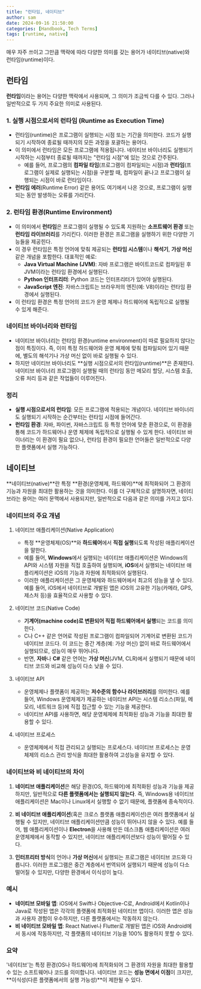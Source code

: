 ```yaml
---
title: "런타임, 네이티브"
author: sam
date: 2024-09-16 21:50:00
categories: [Handbook, Tech Terms]
tags: [runtime, native]
---
```


매우 자주 쓰이고 그만큼 맥락에 따라 다양한 의미를 갖는 용어가 네이티브(native)와 런타임(runtime)이다.

## 런타임

**런타임**이라는 용어는 다양한 맥락에서 사용되며, 그 의미가 조금씩 다를 수 있다. 그러나 일반적으로 두 가지 주요한 의미로 사용된다.

### 1. 실행 시점으로서의 런타임 (Runtime as Execution Time)
   - 런타임(runtime)은 프로그램이 실행되는 시점 또는 기간을 의미한다. 코드가 실행되기 시작하여 종료될 때까지의 모든 과정을 포괄하는 용어다.
   - 이 의미에서 런타임은 모든 프로그램에 적용됩니다. 네이티브 바이너리도 실행되기 시작하는 시점부터 종료될 때까지는 "런타임 시점"에 있는 것으로 간주된다.
     - 예를 들어, 프로그램의 **컴파일 타임**(프로그램이 컴파일되는 시점)과 **런타임**(프로그램이 실제로 실행되는 시점)을 구분할 때, 컴파일이 끝나고 프로그램이 실행되는 시점이 바로 런타임이다.
   - **런타임 에러**(Runtime Error) 같은 용어도 여기에서 나온 것으로, 프로그램이 실행되는 동안 발생하는 오류를 가리킨다.

### 2. 런타임 환경(Runtime Environment)
   - 이 의미에서 **런타임**은 프로그램이 실행될 수 있도록 지원하는 **소프트웨어 환경** 또는 **런타임 라이브러리**를 가리킨다. 이러한 환경은 프로그램을 실행하기 위한 다양한 기능들을 제공힌다.
   - 이 경우 런타임은 특정 언어에 맞춰 제공되는 **런타임 시스템**이나 **해석기**, **가상 머신** 같은 개념을 포함한다. 대표적인 예로:
     - **Java Virtual Machine (JVM)**: 자바 프로그램은 바이트코드로 컴파일된 후 JVM이라는 런타임 환경에서 실행된다.
     - **Python 인터프리터**: Python 코드는 인터프리터가 있어야 실행된다.
     - **JavaScript 엔진**: 자바스크립트는 브라우저의 엔진(예: V8)이라는 런타임 환경에서 실행된다.
   - 이 런타임 환경은 특정 언어의 코드가 운영 체제나 하드웨어에 독립적으로 실행될 수 있게 해준다.

### 네이티브 바이너리와 런타임
- 네이티브 바이너리는 런타임 환경(runtime environment)이 따로 필요하지 않다는 점이 특징이다. 즉, 이미 특정 하드웨어와 운영 체제에 맞춰 컴파일되어 있기 때문에, 별도의 해석기나 가상 머신 없이 바로 실행될 수 있다.
- 하지만 네이티브 바이너리도 **실행 시점으로서의 런타임(runtime)**은 존재한다. 네이티브 바이너리 프로그램이 실행될 때의 런타임 동안 메모리 할당, 시스템 호출, 오류 처리 등과 같은 작업들이 이루어진다.

### 정리
- **실행 시점으로서의 런타임**: 모든 프로그램에 적용되는 개념이다. 네이티브 바이너리도 실행되기 시작하는 순간부터는 런타임 시점에 들어간다.
- **런타임 환경**: 자바, 파이썬, 자바스크립트 등 특정 언어에 맞춘 환경으로, 이 환경을 통해 코드가 하드웨어나 운영 체제에 독립적으로 실행될 수 있게 한다. 네이티브 바이너리는 이 환경이 필요 없으나, 런타임 환경이 필요한 언어들은 일반적으로 다양한 플랫폼에서 실행 가능하다.


## 네이티브 

**네이티브(native)**란 특정 **환경(운영체제, 하드웨어)**에 최적화되어 그 환경의 기능과 자원을 최대한 활용하는 것을 의미한다. 이를 더 구체적으로 설명하자면, 네이티브라는 용어는 여러 문맥에서 사용되지만, 일반적으로 다음과 같은 의미를 가지고 있다.

### 네이티브의 주요 개념

1. 네이티브 애플리케이션(Native Application)
   - 특정 **운영체제(OS)**와 **하드웨어**에서 **직접 실행**되도록 작성된 애플리케이션을 말한다.
   - 예를 들어, **Windows**에서 실행되는 네이티브 애플리케이션은 Windows의 API와 시스템 자원을 직접 호출하여 실행되며, **iOS**에서 실행되는 네이티브 애플리케이션은 iOS의 기능과 자원에 최적화되어 실행된다.
   - 이러한 애플리케이션은 그 운영체제와 하드웨어에서 최고의 성능을 낼 수 있다. 예를 들어, iOS에서 네이티브로 개발된 앱은 iOS의 고유한 기능(카메라, GPS, 제스처 등)을 효율적으로 사용할 수 있다.

2. 네이티브 코드(Native Code)
   - **기계어(machine code)로 변환되어 직접 하드웨어에서 실행**되는 코드를 의미한다.
   - C나 C++ 같은 언어로 작성된 프로그램이 컴파일되어 기계어로 변환된 코드가 네이티브 코드다. 이 코드는 중간 계층(예: 가상 머신) 없이 바로 하드웨어에서 실행되므로, 성능이 매우 뛰어나다.
   - 반면, **자바**나 **C#** 같은 언어는 **가상 머신**(JVM, CLR)에서 실행되기 때문에 네이티브 코드와 비교해 성능이 다소 낮을 수 있다.

3. 네이티브 API
   - 운영체제나 플랫폼이 제공하는 **저수준의 함수나 라이브러리**를 의미한다. 예를 들어, Windows 운영체제가 제공하는 네이티브 API는 시스템 리소스(파일, 메모리, 네트워크 등)에 직접 접근할 수 있는 기능을 제공한다.
   - 네이티브 API를 사용하면, 해당 운영체제에 최적화된 성능과 기능을 최대한 활용할 수 있다.

4. 네이티브 프로세스
   - 운영체제에서 직접 관리되고 실행되는 프로세스다. 네이티브 프로세스는 운영체제의 리소스 관리 방식을 최대한 활용하여 고성능을 유지할 수 있다.

### 네이티브와 비 네이티브의 차이

1. **네이티브 애플리케이션**은 해당 환경(OS, 하드웨어)에 최적화된 성능과 기능을 제공하지만, 일반적으로 **다른 플랫폼에서는 실행되지 않는다**. 즉, Windows용 네이티브 애플리케이션은 Mac이나 Linux에서 실행할 수 없기 때문에, 플랫폼에 종속적이다.

2. **비 네이티브 애플리케이션**(혹은 크로스 플랫폼 애플리케이션)은 여러 플랫폼에서 실행될 수 있지만, 네이티브 애플리케이션만큼 성능이 뛰어나지 않을 수 있다. 예를 들어, 웹 애플리케이션이나 **Electron**을 사용해 만든 데스크톱 애플리케이션은 여러 운영체제에서 동작할 수 있지만, 네이티브 애플리케이션보다 성능이 떨어질 수 있다.

3. **인터프리터 방식**의 언어나 **가상 머신**에서 실행되는 프로그램은 네이티브 코드와 다릅니다. 이러한 프로그램은 중간 계층에서 번역되어 실행되기 때문에 성능이 다소 떨어질 수 있지만, 다양한 환경에서 이식성이 높다.

### 예시
- **네이티브 모바일 앱**: iOS에서 Swift나 Objective-C로, Android에서 Kotlin이나 Java로 작성된 앱은 각각의 플랫폼에 최적화된 네이티브 앱이다. 이러한 앱은 성능과 사용자 경험이 우수하지만, 다른 플랫폼에서는 작동하지 않는다.
- **비 네이티브 모바일 앱**: React Native나 Flutter로 개발된 앱은 iOS와 Android에서 동시에 작동하지만, 각 플랫폼의 네이티브 기능을 100% 활용하지 못할 수 있다.

### 요약
'네이티브'는 특정 환경(OS나 하드웨어)에 최적화되어 그 환경의 자원을 최대한 활용할 수 있는 소프트웨어나 코드를 의미합니다. 네이티브 코드는 **성능 면에서 이점**이 크지만, **이식성(다른 플랫폼에서의 실행 가능성)**이 제한될 수 있다.